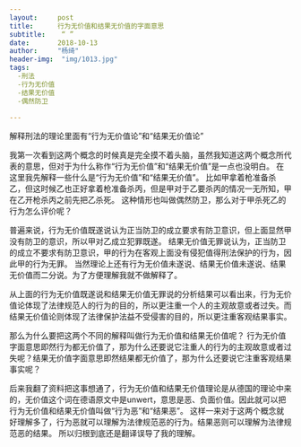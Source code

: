 ```yaml
---
layout:     post
title:      行为无价值和结果无价值的字面意思
subtitle:    “ ”
date:       2018-10-13
author:     "杨绮"
header-img:  "img/1013.jpg"
tags:
  -刑法
  -行为无价值
  -结果无价值
  -偶然防卫
  
---
```

解释刑法的理论里面有“行为无价值论”和“结果无价值论”

我第一次看到这两个概念的时候真是完全摸不着头脑，虽然我知道这两个概念所代表的意思，但对于为什么称作“行为无价值”和“结果无价值”是一点也没明白。
在这里我先解释一些什么是“行为无价值”和“结果无价值”。
比如甲拿着枪准备杀乙，但这时候乙也正好拿着枪准备杀丙，但是甲对于乙要杀丙的情况一无所知，甲在乙开枪杀丙之前先把乙杀死。
这种情形也叫做偶然防卫，那么对于甲杀死乙的行为怎么评价呢？

普遍来说，行为无价值既遂说认为正当防卫的成立要求有防卫意识，但上面显然甲没有防卫的意识，所以甲对乙成立犯罪既遂。
结果无价值无罪说认为，正当防卫的成立不要求有防卫意识，甲的行为在客观上面没有侵犯值得刑法保护的行为，因此甲的行为无罪。
当然理论上还有行为无价值未遂说、结果无价值未遂说、结果无价值而二分说。为了方便理解我就不做解释了。

从上面的行为无价值既遂说和结果无价值无罪说的分析结果可以看出来，行为无价值论体现了法律规范人的行为的目的，所以更注重一个人的主观故意或者过失。而结果无价值论则体现了法律保护法益不受侵害的目的，所以更注重客观结果事实。

那么为什么要把这两个不同的解释叫做行为无价值和结果无价值呢？
行为无价值字面意思即然行为都无价值了，那为什么还要说它注重人的行为的主观故意或者过失呢？结果无价值字面意思即然结果都无价值了，那为什么还要说它注重客观结果事实呢？

后来我翻了资料把这事想通了，行为无价值和结果无价值理论是从德国的理论中来的，无价值这个词在德语原文中是unwert，意思是恶、负面价值。因此就可以把行为无价值和结果无价值叫做“行为恶”和“结果恶”。
这样一来对于这两个概念就好理解多了，行为恶就可以理解为法律规范恶的行为。结果恶则可以理解为法律规范恶的结果。
所以归根到底还是翻译误导了我的理解。
